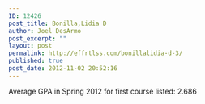 ```yaml
---
ID: 12426
post_title: Bonilla,Lidia D
author: Joel DesArmo
post_excerpt: ""
layout: post
permalink: http://effrtlss.com/bonillalidia-d-3/
published: true
post_date: 2012-11-02 20:52:16
---
```

<p>Average GPA in Spring 2012 for first course listed: 2.686</p>